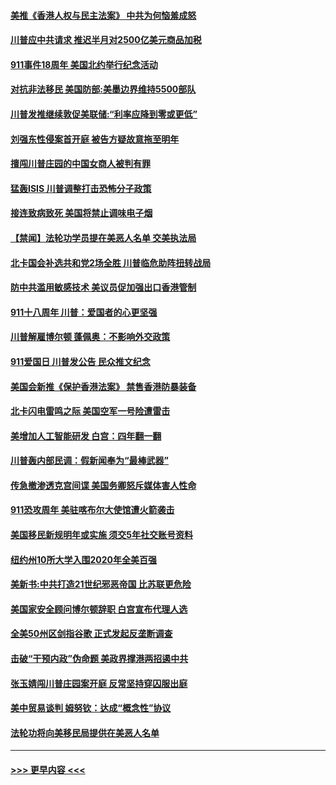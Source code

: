 #### [美推《香港人权与民主法案》 中共为何恼羞成怒](../pages/prog203/a102663047.md?t=09120313) 
#### [川普应中共请求 推迟半月对2500亿美元商品加税](../pages/prog203/a102663018.md?t=09120313) 
#### [911事件18周年 美国北约举行纪念活动](../pages/prog203/a102662894.md?t=09120313) 
#### [对抗非法移民 美国防部:美墨边界维持5500部队](../pages/prog203/a102662846.md?t=09120313) 
#### [川普发推继续敦促美联储:“利率应降到零或更低”](../pages/prog203/a102662811.md?t=09120313) 
#### [刘强东性侵案首开庭 被告方疑故意拖至明年](../pages/prog203/a102662880.md?t=09120313) 
#### [擅闯川普庄园的中国女商人被判有罪](../pages/prog203/a102662927.md?t=09120313) 
#### [猛轰ISIS 川普调整打击恐怖分子政策](../pages/prog203/a102662938.md?t=09120313) 
#### [接连致病致死 美国将禁止调味电子烟](../pages/prog203/a102662930.md?t=09120313) 
#### [【禁闻】法轮功学员提在美恶人名单 交美执法局](../pages/prog203/a102662910.md?t=09120313) 
#### [北卡国会补选共和党2场全胜 川普临危助阵扭转战局](../pages/prog203/a102662830.md?t=09120313) 
#### [防中共滥用敏感技术 美议员促加强出口香港管制](../pages/prog203/a102662781.md?t=09120313) 
#### [911十八周年 川普：爱国者的心更坚强](../pages/prog203/a102662741.md?t=09120313) 
#### [川普解雇博尔顿 蓬佩奥：不影响外交政策](../pages/prog203/a102662737.md?t=09120313) 
#### [911爱国日 川普发公告 民众推文纪念](../pages/prog203/a102662727.md?t=09120313) 
#### [美国会新推《保护香港法案》 禁售香港防暴装备](../pages/prog203/a102662713.md?t=09120313) 
#### [北卡闪电雷鸣之际 美国空军一号险遭雷击](../pages/prog203/a102662540.md?t=09120313) 
#### [美增加人工智能研发  白宫：四年翻一翻](../pages/prog203/a102662495.md?t=09120313) 
#### [川普轰内部民调：假新闻奉为“最棒武器”](../pages/prog203/a102662370.md?t=09120313) 
#### [传急撤渗透克宫间谍 美国务卿怒斥媒体害人性命](../pages/prog203/a102662346.md?t=09120313) 
#### [911恐攻周年 美驻喀布尔大使馆遭火箭袭击](../pages/prog203/a102662340.md?t=09120313) 
#### [美国移民新规明年或实施 须交5年社交账号资料](../pages/prog203/a102662168.md?t=09120313) 
#### [纽约州10所大学入围2020年全美百强](../pages/prog203/a102662191.md?t=09120313) 
#### [美新书:中共打造21世纪邪恶帝国 比苏联更危险](../pages/prog203/a102662088.md?t=09120313) 
#### [美国家安全顾问博尔顿辞职 白宫宣布代理人选](../pages/prog203/a102662101.md?t=09120313) 
#### [全美50州区剑指谷歌 正式发起反垄断调查](../pages/prog203/a102662054.md?t=09120313) 
#### [击破“干预内政”伪命题 美政界撑港两招遏中共](../pages/prog203/a102662037.md?t=09120313) 
#### [张玉婧闯川普庄园案开庭 反常坚持穿囚服出庭](../pages/prog203/a102661921.md?t=09120313) 
#### [美中贸易谈判 姆努钦：达成“概念性”协议](../pages/prog203/a102661965.md?t=09120313) 
#### [法轮功将向美移民局提供在美恶人名单](../pages/prog203/a102661957.md?t=09120313) 

----
#### [ >>> 更早内容 <<< ](../indexes/prog203-earlier.md)
